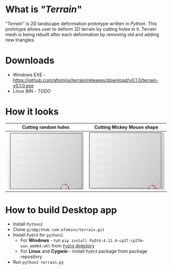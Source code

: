 # What is *"Terrain"*
*"Terrain"* is 2D landscape deformation prototype written in *Python*. This prototype allows user to deform 2D terrain by cutting holes in it. Terrain mesh is being rebuilt after each deformation by removing old and adding new triangles.

# Downloads
 * Windows EXE - https://github.com/afomins/terrain/releases/download/v0.1.0/terrain-v0.1.0.exe
 * Linux BIN - $TODO$
 
# How it looks
|  Cutting random holes  | Cutting Mickey Mouse shape |
| --|--|
| <img src="https://github.com/afomins/terrain/blob/master/gifs/terrain_000.gif" width="300"> | <img src="https://github.com/afomins/terrain/blob/master/gifs/terrain_001.gif" width="300"> |

# How to build Desktop app
 * Install `Python2`
 * Clone `git@github.com:afomins/terrain.git`
 * Install `PyQt4` for `python2`:
   * For **Windows** - run `pip install PyQt4-4.11.4-cp27-cp27m-win_amd64.whl` from [`PyQt4` directory](https://github.com/afomins/terrain/tree/master/PyQt4)
   * For **Linux** and **Cygwin** - install `PyQt4` package from package repository
 * Run `python2 terrain.py`

